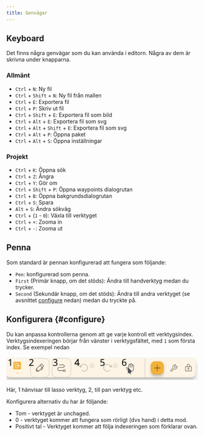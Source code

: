 ```yaml
---
title: Genvägar
---
```


## Keyboard

Det finns några genvägar som du kan använda i editorn.
Några av dem är skrivna under knapparna.

### Allmänt

- `Ctrl` + `N`: Ny fil
- `Ctrl` + `Shift` + `N`: Ny fil från mallen
- `Ctrl` + `E`: Exportera fil
- `Ctrl` + `P`: Skriv ut fil
- `Ctrl` + `Shift` + `E`: Exportera fil som bild
- `Ctrl` + `Alt` + `E`: Exportera fil som svg
- `Ctrl` + `Alt` + `Shift` + `E`: Exportera fil som svg
- `Ctrl` + `Alt` + `P`: Öppna paket
- `Ctrl` + `Alt` + `S`: Öppna inställningar

### Projekt

- `Ctrl` + `K`: Öppna sök
- `Ctrl` + `Z`: Ångra
- `Ctrl` + `Y`: Gör om
- `Ctrl` + `Shift` + `P`: Öppna waypoints dialogrutan
- `Ctrl` + `B`: Öppna bakgrundsdialogrutan
- `Ctrl` + `S`: Spara
- `Alt` + `S`: Ändra sökväg
- `Ctrl` + (`1` - `0`): Växla till verktyget
- `Ctrl` + `+`: Zooma in
- `Ctrl` + `-`: Zooma ut

## Penna

Som standard är pennan konfigurerad att fungera som följande:

- `Pen`: konfigurerad som penna.
- `First` (Primär knapp, om det stöds): Ändra till handverktyg medan du trycker.
- `Second` (Sekundär knapp, om det stöds): Ändra till andra verktyget (se avsnittet [configure](#configure) nedan) medan du tryckte på.

## Konfigurera {#configure}

Du kan anpassa kontrollerna genom att ge varje kontroll ett verktygsindex. Verktygsindexeringen börjar från vänster i verktygsfältet, med `1` som första index. Se exempel nedan

![toolbar numrerad](toolbar_numbered.png)

Här, 1 hänvisar till lasso verktyg, 2, till pan verktyg etc.

Konfigurera alternativ du har är följande:

- Tom - verktyget är unchaged.
- 0 - verktyget kommer att fungera som rörligt (dvs hand) i detta mod.
- Positivt tal - Verktyget kommer att följa indexeringen som förklarar ovan.
